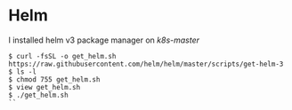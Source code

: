 # Helm

I installed helm v3 package manager on _k8s-master_
```
$ curl -fsSL -o get_helm.sh https://raw.githubusercontent.com/helm/helm/master/scripts/get-helm-3
$ ls -l
$ chmod 755 get_helm.sh
$ view get_helm.sh
$ ./get_helm.sh
``
